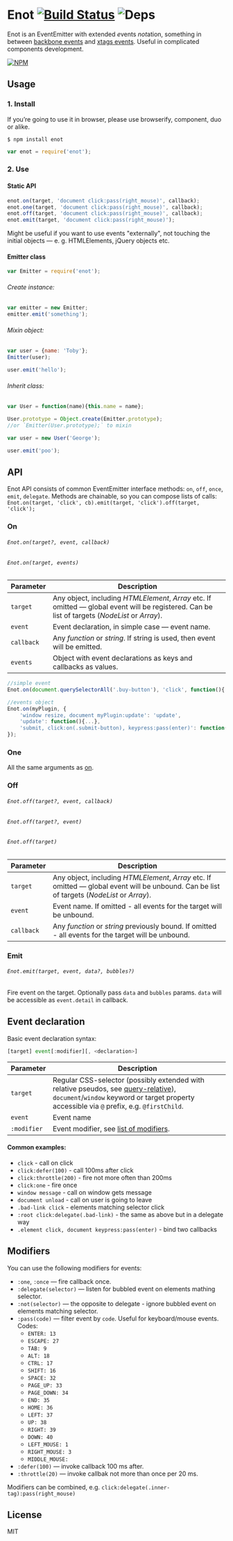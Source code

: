 # Enot [![Build Status](https://travis-ci.org/dfcreative/enot.svg?branch=master)](https://travis-ci.org/dfcreative/enot) ![Deps](https://david-dm.org/dfcreative/enot.svg)

Enot is an EventEmitter with extended <em>e</em>vents <em>not</em>ation, something in between [backbone events](http://backbonejs.org/#View-delegateEvents) and [xtags events](http://www.x-tags.org/docs#pseudos). Useful in complicated components development.

[![NPM](https://nodei.co/npm/enot.png?downloads=true&downloadRank=true&stars=true)](https://nodei.co/npm/enot/)


## Usage

### 1. Install

If you’re going to use it in browser, please use browserify, component, duo or alike.

`$ npm install enot`

```js
var enot = require('enot');
```

### 2. Use

#### Static API

```js
enot.on(target, 'document click:pass(right_mouse)', callback);
enot.one(target, 'document click:pass(right_mouse)', callback);
enot.off(target, 'document click:pass(right_mouse)', callback);
enot.emit(target, 'document click:pass(right_mouse)');
```

Might be useful if you want to use events "externally", not touching the initial objects — e. g. HTMLElements, jQuery objects etc.


#### Emitter class

```js
var Emitter = require('enot');
```

###### Create instance:

```js
var emitter = new Emitter;
emitter.emit('something');
```

###### Mixin object:

```js
var user = {name: 'Toby'};
Emitter(user);

user.emit('hello');
```

###### Inherit class:

```js
var User = function(name){this.name = name};

User.prototype = Object.create(Emitter.prototype);
//or `Emitter(User.prototype);` to mixin

var user = new User('George');

user.emit('poo');
```


## API

Enot API consists of common EventEmitter interface methods: `on`, `off`, `once`, `emit`, `delegate`. Methods are chainable, so you can compose lists of calls: `Enot.on(target, 'click', cb).emit(target, 'click').off(target, 'click');`


### On

###### `Enot.on(target?, event, callback)`
###### `Enot.on(target, events)`

| Parameter | Description |
|----|----|
| `target` | Any object, including _HTMLElement_, _Array_ etc. If omitted — global event will be registered. Can be list of targets (_NodeList_ or _Array_). |
| `event` | Event declaration, in simple case — event name. |
| `callback` | Any _function_ or _string_. If string is used, then event will be emitted. |
| `events` | Object with event declarations as keys and callbacks as values. |

```js
//simple event
Enot.on(document.querySelectorAll('.buy-button'), 'click', function(){...});

//events object
Enot.on(myPlugin, {
	'window resize, document myPlugin:update': 'update',
	'update': function(){...},
	'submit, click:on(.submit-button), keypress:pass(enter)': function(){...}
});
```

### One

All the same arguments as [on](#on).


### Off

###### `Enot.off(target?, event, callback)`
###### `Enot.off(target?, event)`
###### `Enot.off(target)`

| Parameter | Description |
|----|----|
| `target` | Any object, including _HTMLElement_, _Array_ etc. If omitted — global event will be unbound. Can be list of targets (_NodeList_ or _Array_). |
| `event` | Event name. If omitted - all events for the target will be unbound. |
| `callback` | Any _function_ or _string_ previously bound. If omitted - all events for the target will be unbound. |


### Emit

###### `Enot.emit(target, event, data?, bubbles?)`

Fire event on the target. Optionally pass `data` and `bubbles` params. `data` will be accessible as `event.detail` in callback.



## Event declaration

Basic event declaration syntax:

```js
[target] event[:modifier][, <declaration>]
```

| Parameter | Description |
|----|----|
| `target` | Regular CSS-selector (possibly extended with relative pseudos, see [query-relative](http://github.io/dfcreative/query-relative)), `document`/`window` keyword or target property accessible via `@` prefix, e.g. `@firstChild`. |
| `event` | Event name |
| `:modifier` | Event modifier, see [list of modifiers](#modifiers). |


#### Common examples:

* `click` - call on click
* `click:defer(100)` - call 100ms after click
* `click:throttle(200)` - fire not more often than 200ms
* `click:one` - fire once
* `window message` - call on window gets message
* `document unload` - call on user is going to leave
* `.bad-link click` - elements matching selector click
* `:root click:delegate(.bad-link)` - the same as above but in a delegate way
* `.element click, document keypress:pass(enter)` - bind two callbacks
<!-- `keypress:pass(ctrl + alt + del)` - catch windows task manager call -->
<!-- `keypress:pass(/y/i) + keypress:pass(/e/i) + keypress:pass(/s/i)` - catch user’s consent. -->
<!-- `touch` - normalized crossbrowser gesture -->
<!-- `all` - call on any event -->


## Modifiers

You can use the following modifiers for events:

* `:one`, `:once` — fire callback once.
* `:delegate(selector)` — listen for bubbled event on elements mathing selector.
* `:not(selector)` — the opposite to delegate - ignore bubbled event on elements matching selector.
* `:pass(code)` — filter event by `code`. Useful for keyboard/mouse events. Codes:
	* `ENTER: 13`
	* `ESCAPE: 27`
	* `TAB: 9`
	* `ALT: 18`
	* `CTRL: 17`
	* `SHIFT: 16`
	* `SPACE: 32`
	* `PAGE_UP: 33`
	* `PAGE_DOWN: 34`
	* `END: 35`
	* `HOME: 36`
	* `LEFT: 37`
	* `UP: 38`
	* `RIGHT: 39`
	* `DOWN: 40`
	* `LEFT_MOUSE: 1`
	* `RIGHT_MOUSE: 3`
	* `MIDDLE_MOUSE: `
* `:defer(100)` — invoke callback 100 ms after.
* `:throttle(20)` — invoke callbak not more than once per 20 ms.

Modifiers can be combined, e.g. `click:delegate(.inner-tag):pass(right_mouse)`


## License

MIT
